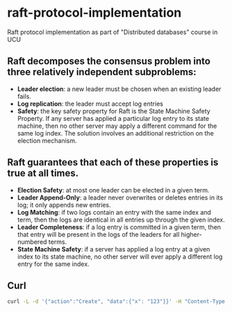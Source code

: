 # raft-protocol-implementation
Raft protocol implementation as part of "Distributed databases" course in UCU

## Raft decomposes the consensus problem into three relatively independent subproblems:
- **Leader election**: a new leader must be chosen when an existing leader fails.
- **Log replication**: the leader must accept log entries
- **Safety**: the key safety property for Raft is the State Machine Safety Property. If any server has applied a particular 
log entry to its state machine, then no other server may apply a different command for the same log index. The solution involves an
additional restriction on the election mechanism.

##  Raft guarantees that each of these properties is true at all times.
- **Election Safety**: at most one leader can be elected in a given term.
- **Leader Append-Only**: a leader never overwrites or deletes entries in its log; it only appends new entries.
- **Log Matching**: if two logs contain an entry with the same index and term, then the logs are identical in all entries
up through the given index.
- **Leader Completeness**: if a log entry is committed in a given term, then that entry will be present in the logs
of the leaders for all higher-numbered terms.
- **State Machine Safety**: if a server has applied a log entry at a given index to its state machine, no other server
will ever apply a different log entry for the same index.

## Curl 

```bash
curl -L -d '{"action":"Create", "data":{"x": "123"}}' -H "Content-Type: application/json" -X POST http://localhost:8080/append
```